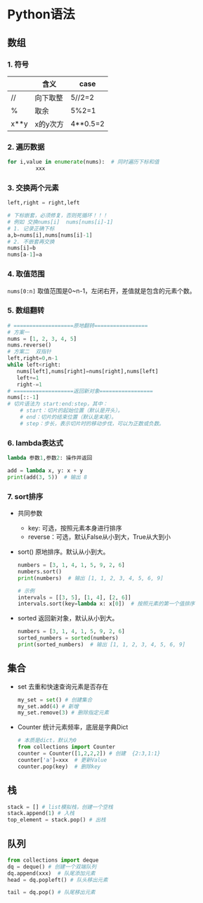# Python语法

## 数组

### 1.  符号

|      | 含义     | case     |
| ---- | -------- | -------- |
| //   | 向下取整 | 5//2=2   |
| %    | 取余     | 5%2=1    |
| x**y | x的y次方 | 4**0.5=2 |

### 2. 遍历数据

```python
for i,value in enumerate(nums):  # 同时遍历下标和值
		 xxx
```

### 3. 交换两个元素

```python
left,right = right,left

# 下标嵌套，必须修复，否则死循环！！！
# 例如 交换nums[i]  nums[nums[i]-1]
# 1. 记录正确下标
a,b=nums[i],nums[nums[i]-1]
# 2. 不嵌套再交换
nums[i]=b
nums[a-1]=a
```

### 4. 取值范围

`nums[0:n]` 取值范围是0~n-1，左闭右开，差值就是包含的元素个数。

### 5. 数组翻转

```python
# ===================原地翻转=================
# 方案一
nums = [1, 2, 3, 4, 5]
nums.reverse()  
# 方案二  双指针
left,right=0,n-1 
while left<right:
   nums[left],nums[right]=nums[right],nums[left]
   left+=1
   right-=1
# ===================返回新对象================= 
nums[::-1] 
# 切片语法为 start:end:step，其中：
	# start：切片的起始位置（默认是开头）。
	# end：切片的结束位置（默认是末尾）。
	# step：步长，表示切片时的移动步伐，可以为正数或负数。
```

### 6. lambda表达式

```python
lambda 参数1,参数2: 操作并返回

add = lambda x, y: x + y
print(add(3, 5))  # 输出 8
```

### 7. sort排序

- 共同参数

  - key: 可选，按照元素本身进行排序
  - reverse：可选，默认False从小到大，True从大到小

- sort()  原地排序。默认从小到大。

  ```python
  numbers = [3, 1, 4, 1, 5, 9, 2, 6]
  numbers.sort()
  print(numbers)  # 输出 [1, 1, 2, 3, 4, 5, 6, 9]
  
  # 示例
  intervals = [[3, 5], [1, 4], [2, 6]]
  intervals.sort(key=lambda x: x[0])  # 按照元素的第一个值排序
  ```

- sorted 返回新对象，默认从小到大。

  ```python
  numbers = [3, 1, 4, 1, 5, 9, 2, 6]
  sorted_numbers = sorted(numbers)
  print(sorted_numbers)  # 输出 [1, 1, 2, 3, 4, 5, 6, 9]
  ```

## 集合

- set   去重和快速查询元素是否存在

  ```python
  my_set = set() # 创建集合
  my_set.add(4) # 新增
  my_set.remove(3) # 删除指定元素
  ```

- Counter  统计元素频率，底层是字典Dict

  ```python
  # 本质是dict，默认为0
  from collections import Counter
  counter = Counter([1,2,2,2]) # 创建  {2:3,1:1}
  counter['a']=xxx  # 更新Value
  counter.pop(key)  # 删除key
  ```

## 栈

```python
stack = [] # list模拟栈，创建一个空栈
stack.append(1) # 入栈
top_element = stack.pop() # 出栈
```

## 队列

```python
from collections import deque
dq = deque() # 创建一个双端队列
dq.append(xxx)  # 队尾添加元素
head = dq.popleft() # 队头移出元素

tail = dq.pop() # 队尾移出元素
```
